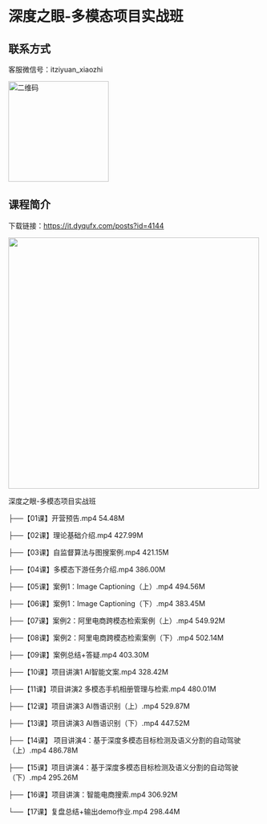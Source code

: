 # 深度之眼-多模态项目实战班

## 联系方式

客服微信号：itziyuan_xiaozhi

<img src="https://ziyuanyun.oss-cn-guangzhou.aliyuncs.com/common/20240614073449/666b82192834a.jpg" width="200" height="200" alt="二维码">

## 课程简介

下载链接：https://it.dyqufx.com/posts?id=4144

<img src="https://ziyuanyun.oss-cn-guangzhou.aliyuncs.com/yun/20240605073005/665fa37d50922.jpg" width="500" alt="">

  深度之眼-多模态项目实战班



 ├──【01课】开营预告.mp4 54.48M

 ├──【02课】理论基础介绍.mp4 427.99M

 ├──【03课】自监督算法与图搜案例.mp4 421.15M

 ├──【04课】多模态下游任务介绍.mp4 386.00M

 ├──【05课】案例1：Image Captioning（上）.mp4 494.56M

 ├──【06课】案例1：Image Captioning（下）.mp4 383.45M

 ├──【07课】案例2：阿里电商跨模态检索案例（上）.mp4 549.92M

 ├──【08课】案例2：阿里电商跨模态检索案例（下）.mp4 502.14M

 ├──【09课】案例总结+答疑.mp4 403.30M

 ├──【10课】项目讲演1 AI智能文案.mp4 328.42M

 ├──【11课】项目讲演2 多模态手机相册管理与检索.mp4 480.01M

 ├──【12课】项目讲演3 AI唇语识别（上）.mp4 529.87M

 ├──【13课】项目讲演3 AI唇语识别（下）.mp4 447.52M

 ├──【14课】 项目讲演4：基于深度多模态目标检测及语义分割的自动驾驶（上）.mp4 486.78M

 ├──【15课】项目讲演4：基于深度多模态目标检测及语义分割的自动驾驶（下）.mp4 295.26M

 ├──【16课】项目讲演：智能电商搜索.mp4 306.92M

 └──【17课】复盘总结+输出demo作业.mp4 298.44M

  